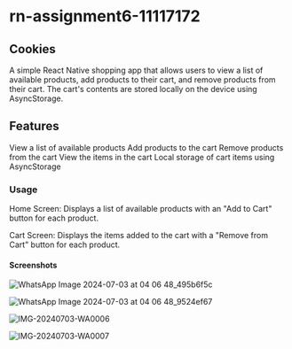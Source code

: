 # rn-assignment6-11117172

## Cookies
A simple React Native shopping app that allows users to view a list of available products, add products to their cart, and remove products from their cart. The cart's contents are stored locally on the device using AsyncStorage.

## Features
View a list of available products
Add products to the cart
Remove products from the cart
View the items in the cart
Local storage of cart items using AsyncStorage

### Usage
Home Screen: Displays a list of available products with an "Add to Cart" button for each product.

Cart Screen: Displays the items added to the cart with a "Remove from Cart" button for each product.

#### Screenshots

![WhatsApp Image 2024-07-03 at 04 06 48_495b6f5c](https://github.com/KOBBY-RICCH/rn-assignment6-11117172/assets/148541461/1935a75c-63be-4ac7-9e41-1e8a063aa909)

![WhatsApp Image 2024-07-03 at 04 06 48_9524ef67](https://github.com/KOBBY-RICCH/rn-assignment6-11117172/assets/148541461/99cc096f-7435-482a-b4bb-bf64c7154c90)


![IMG-20240703-WA0006](https://github.com/KOBBY-RICCH/rn-assignment6-11117172/assets/148541461/3b93be23-32fa-4e86-be24-acb90100f224)


![IMG-20240703-WA0007](https://github.com/KOBBY-RICCH/rn-assignment6-11117172/assets/148541461/06b0b6c2-0742-4289-8786-766fa1f3ec14)



